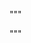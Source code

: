 """
<!--
 ██████ ██████   ██████         ██████   ██████  ██              ██████  ██ ████████
██      ██   ██ ██              ██   ██ ██    ██ ██              ██   ██ ██    ██    ██
██      ██████  ██              ██████  ██    ██ ██              ██████  ██    ██
██      ██      ██              ██   ██ ██    ██ ██              ██      ██    ██    ██
 ██████ ██       ██████ ███████ ██   ██  ██████  ███████ ███████ ██      ██    ██
-->

"""
